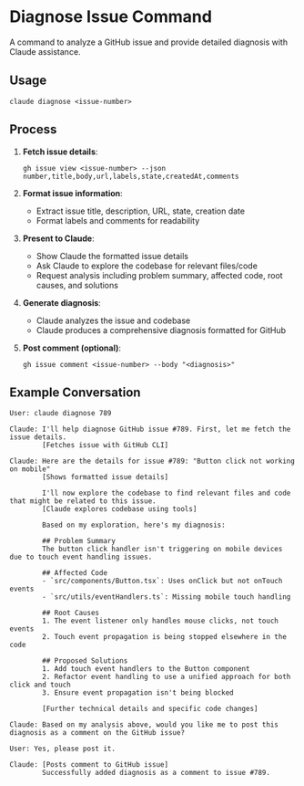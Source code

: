 # Diagnose Issue Command

A command to analyze a GitHub issue and provide detailed diagnosis with Claude assistance.

## Usage

```
claude diagnose <issue-number>
```

## Process

1. **Fetch issue details**:
   ```
   gh issue view <issue-number> --json number,title,body,url,labels,state,createdAt,comments
   ```

2. **Format issue information**:
   - Extract issue title, description, URL, state, creation date
   - Format labels and comments for readability

3. **Present to Claude**:
   - Show Claude the formatted issue details
   - Ask Claude to explore the codebase for relevant files/code
   - Request analysis including problem summary, affected code, root causes, and solutions

4. **Generate diagnosis**:
   - Claude analyzes the issue and codebase
   - Claude produces a comprehensive diagnosis formatted for GitHub

5. **Post comment (optional)**:
   ```
   gh issue comment <issue-number> --body "<diagnosis>"
   ```

## Example Conversation

```
User: claude diagnose 789

Claude: I'll help diagnose GitHub issue #789. First, let me fetch the issue details.
        [Fetches issue with GitHub CLI]

Claude: Here are the details for issue #789: "Button click not working on mobile"
        [Shows formatted issue details]

        I'll now explore the codebase to find relevant files and code that might be related to this issue.
        [Claude explores codebase using tools]

        Based on my exploration, here's my diagnosis:

        ## Problem Summary
        The button click handler isn't triggering on mobile devices due to touch event handling issues.

        ## Affected Code
        - `src/components/Button.tsx`: Uses onClick but not onTouch events
        - `src/utils/eventHandlers.ts`: Missing mobile touch handling

        ## Root Causes
        1. The event listener only handles mouse clicks, not touch events
        2. Touch event propagation is being stopped elsewhere in the code

        ## Proposed Solutions
        1. Add touch event handlers to the Button component
        2. Refactor event handling to use a unified approach for both click and touch
        3. Ensure event propagation isn't being blocked

        [Further technical details and specific code changes]

Claude: Based on my analysis above, would you like me to post this diagnosis as a comment on the GitHub issue?

User: Yes, please post it.

Claude: [Posts comment to GitHub issue]
        Successfully added diagnosis as a comment to issue #789.
```
